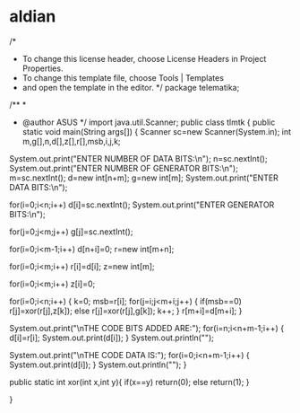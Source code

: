# aldian
/*
 * To change this license header, choose License Headers in Project Properties.
 * To change this template file, choose Tools | Templates
 * and open the template in the editor.
 */
package telematika;

/**
 *
 * @author ASUS
 */
import java.util.Scanner;
public class tlmtk {
 public static void main(String args[])
{
Scanner sc=new Scanner(System.in);
int m,g[],n,d[],z[],r[],msb,i,j,k;

System.out.print("ENTER NUMBER OF DATA BITS:\n");
n=sc.nextInt();
System.out.print("ENTER NUMBER OF GENERATOR BITS:\n");
m=sc.nextInt();
d=new int[n+m];
g=new int[m];
System.out.print("ENTER DATA BITS:\n");

for(i=0;i<n;i++)
d[i]=sc.nextInt();
System.out.print("ENTER GENERATOR BITS:\n");

for(j=0;j<m;j++)
g[j]=sc.nextInt();

for(i=0;i<m-1;i++)
d[n+i]=0;
r=new int[m+n];

for(i=0;i<m;i++)
r[i]=d[i];
z=new int[m];

for(i=0;i<m;i++)
z[i]=0;

for(i=0;i<n;i++)
{
k=0;
msb=r[i];
for(j=i;j<m+i;j++)
{
if(msb==0)
r[j]=xor(r[j],z[k]);
else
r[j]=xor(r[j],g[k]);
k++;
}
r[m+i]=d[m+i];
}

System.out.print("\nTHE CODE BITS ADDED ARE:");
for(i=n;i<n+m-1;i++)
{
d[i]=r[i];
System.out.print(d[i]);
}
    System.out.println("");

System.out.print("\nTHE CODE DATA IS:");
for(i=0;i<n+m-1;i++)
{
System.out.print(d[i]);
}
    System.out.println("");
}

public static int xor(int x,int y){
if(x==y)
return(0);
else
return(1);
}

}   







